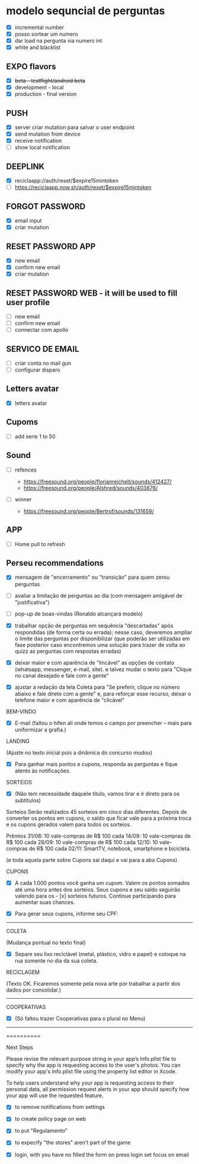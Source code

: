 # modelo sequncial de perguntas

- [x] incremental number
- [x] posso sortear um numero
- [x] dar load na pergunta via numero int
- [x] white and blacklist

## EXPO flavors

- [x] ~~beta - testflight/android beta~~
- [x] development - local
- [x] production - final version

## PUSH

- [x] server criar mutation para salvar o user endpoint
- [x] send mutation from device
- [x] receive notification
- [ ] show local notification

## DEEPLINK

- [x] reciclaapp://auth/reset/$expire15mintoken
- [ ] https://reciclaapp.now.sh/auth/reset/$expire15mintoken

## FORGOT PASSWORD

- [x] email input
- [x] criar mutation

## RESET PASSWORD APP

- [x] new email
- [x] confirm new email
- [x] criar mutation

## RESET PASSWORD WEB - it will be used to fill user profile

- [ ] new email
- [ ] confirm new email
- [ ] connectar com apollo

## SERVICO DE EMAIL

- [ ] criar conta no mail gun
- [ ] configurar disparo

## Letters avatar

- [x] letters avatar

## Cupoms

- [ ] add serie 1 to 50

## Sound
- [ ] refences

  - https://freesound.org/people/florianreichelt/sounds/412427/
  - https://freesound.org/people/Alshred/sounds/403876/
- [ ] winner
  - https://freesound.org/people/Bertrof/sounds/131659/

## APP

- [ ] Home pull to refresh

## Perseu recommendations

- [x] mensagem de "encerramento" ou "transição" para quem zerou perguntas
- [ ] avaliar a limitação de perguntas ao dia (com mensagem amigável de "justificativa")
- [ ] pop-up de boas-vindas (Ronaldo alcançará modelo)

- [x] trabalhar opção de perguntas em sequência "descartadas" após respondidas (de forma certa ou errada); nesse caso, deveremos ampliar o limite das perguntas por disponibilizar (que poderão ser utilizadas em fase posterior caso encontremos uma solução para trazer de volta ao quizz as perguntas com respostas erradas)
- [x] deixar maior e com aparência de "lincável" as opções de contato (whatsapp, messenger, e-mail, site). e talvez mudar o texto para "Clique no canal desejado e fale com a gente"
- [x] ajustar a redação da tela Coleta para "Se preferir, clique no número abaixo e fale direto com a gente" e, para reforçar esse recurso, deixar o telefone maior e com aparência de "clicável"


BEM-VINDO

- [x] E-mail (faltou o hífen ali onde temos o campo por preencher – mais para uniformizar a grafia.)

LANDING

(Ajuste no texto inicial pois a dinâmica do concurso mudou)

- [x] Para ganhar mais pontos e cupons, responda as perguntas e fique atento às notificações.

SORTEIOS

- [x] (Não tem necessidade daquele título, vamos tirar e ir direto para os subtítulos)

Sorteios
Serão realizados 45 sorteios em cinco dias diferentes. Depois de converter os pontos em cupons, o saldo que ficar vale para a próxima troca e os cupons gerados valem para todos os sorteios.

Prêmios
31/08: 10 vale-compras de R$ 100 cada
14/09: 10 vale-compras de R$ 100 cada
28/09: 10 vale-compras de R$ 100 cada
12/10: 10 vale-compras de R$ 100 cada
02/11: SmartTV, notebook, smartphone e bicicleta.

(e toda aquela parte sobre Cupons sai daqui e vai para a aba Cupons)

CUPONS

- [x] A cada 1.000 pontos você ganha um cupom. Valem os pontos somados até uma hora antes dos sorteios. Seus cupons e seu saldo seguirão valendo para os - [x] sorteios futuros. Continue participando para aumentar suas chances.

- [x] Para gerar seus cupons, informe seu CPF:

----------------------------------------------------------------------------------------------------------

COLETA

(Mudança pontual no texto final)

- [x] Separe seu lixo reciclável (metal, plástico, vidro e papel) e coloque na rua somente no dia da sua coleta.

RECICLAGEM

(Texto OK. Ficaremos somente pela nova arte por trabalhar a partir dos dados por consolidar.)

-------------------------------

COOPERATIVAS

- [x] (Só faltou trazer Cooperativas para o plural no Menu)

-----------------------------------------------------------------------


==========

Next Steps

Please revise the relevant purpose string in your app’s Info.plist file to specify why the app is requesting access to the user's photos. You can modify your app's Info.plist file using the property list editor in Xcode.

To help users understand why your app is requesting access to their personal data, all permission request alerts in your app should specify how your app will use the requested feature.

- [x] to remove notifications from settings
- [x] to create policy page on web
- [x] to put "Regulamento"
- [x] to expecify "the stores" aren't part of the game


- [x] login, with you have no filled the form on press login set focus on email
